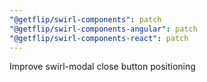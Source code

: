 ```yaml
---
"@getflip/swirl-components": patch
"@getflip/swirl-components-angular": patch
"@getflip/swirl-components-react": patch
---
```


Improve swirl-modal close button positioning
